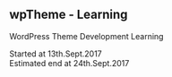 ## wpTheme - Learning

WordPress Theme Development Learning

Started at 13th.Sept.2017 <br />
Estimated end at 24th.Sept.2017